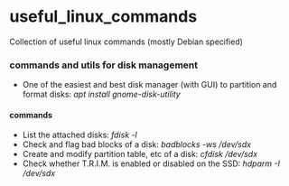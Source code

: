 # useful_linux_commands
Collection of useful linux commands (mostly Debian specified)

### commands and utils for disk management
 - One of the easiest and best disk manager (with GUI) to partition and format disks: *apt install gnome-disk-utility*
#### commands
 - List the attached disks: *fdisk -l*
 - Check and flag bad blocks of a disk: *badblocks -ws /dev/sdx*
 - Create and modify partition table, etc of a disk: *cfdisk /dev/sdx*
 - Check whether T.R.I.M. is enabled or disabled on the SSD: *hdparm -I /dev/sdx*
